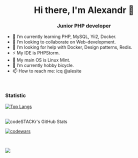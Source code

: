 <h1 align="center">Hi there, I'm Alexandr 👋 </h1>
<h3 align="center">Junior PHP developer</h3> 

- 🔭 I’m currently learning PHP, MySQL, Yii2, Docker.
- 👯 I’m looking to collaborate on Web-development.
- 🤔 I’m looking for help with Docker, Design patterns, Redis.
- ⚡ My IDE is PHPStorm.
- 💬 My main OS is Linux Mint. 
- 🌱 I’m currently hobby bicycle.
- 📫 How to reach me: icq @alesite

<br/>

### Statistic

[![Top Langs](https://github-readme-stats.vercel.app/api/top-langs/?username=aletoropov&layout=compact)](https://github.com/anuraghazra/github-readme-stats) 

<br />

<img align="center" alt="codeSTACKr's GitHub Stats" src="https://github-readme-stats.vercel.app/api?username=aletoropov&show_icons=true" />

<br />

[![codewars](https://www.codewars.com/users/aletoropov/badges/small)](https://www.codewars.com/users/aletoropov) 

<br/>

![](https://komarev.com/ghpvc/?username=aletoropov&style=flat&color=yellow)
